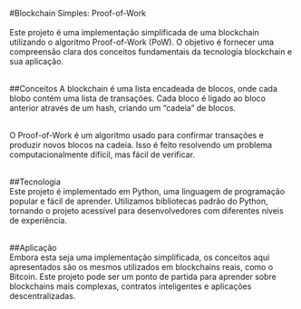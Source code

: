 #Blockchain Simples: Proof-of-Work<br><br>
Este projeto é uma implementação simplificada de uma blockchain utilizando o algoritmo Proof-of-Work (PoW). O objetivo é fornecer uma compreensão clara dos conceitos fundamentais da tecnologia blockchain e sua aplicação.<br><br>

##Conceitos
A blockchain é uma lista encadeada de blocos, onde cada blobo contém uma lista de transações. Cada bloco é ligado ao bloco anterior através de um hash, criando um “cadeia” de blocos.<br><br>

O Proof-of-Work é um algoritmo usado para confirmar transações e produzir novos blocos na cadeia. Isso é feito resolvendo um problema computacionalmente difícil, mas fácil de verificar.<br><br>

##Tecnologia<br>
Este projeto é implementado em Python, uma linguagem de programação popular e fácil de aprender. Utilizamos bibliotecas padrão do Python, tornando o projeto acessível para desenvolvedores com diferentes níveis de experiência.<br><br>

##Aplicação<br>
Embora esta seja uma implementação simplificada, os conceitos aqui apresentados são os mesmos utilizados em blockchains reais, como o Bitcoin. Este projeto pode ser um ponto de partida para aprender sobre blockchains mais complexas, contratos inteligentes e aplicações descentralizadas.